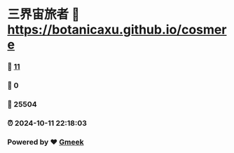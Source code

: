 # 三界宙旅者 :link: https://botanicaxu.github.io/cosmere 
### :page_facing_up: [11](https://botanicaxu.github.io/cosmere/tag.html) 
### :speech_balloon: 0 
### :hibiscus: 25504 
### :alarm_clock: 2024-10-11 22:18:03 
### Powered by :heart: [Gmeek](https://github.com/Meekdai/Gmeek)

